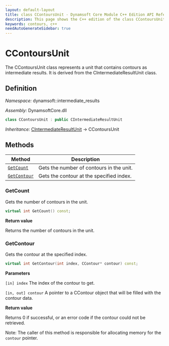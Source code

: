 ```yaml
---
layout: default-layout
title: class CContoursUnit - Dynamsoft Core Module C++ Edition API Reference
description: This page shows the C++ edition of the class CContoursUnit in Dynamsoft Core Module.
keywords: contours, c++
needAutoGenerateSidebar: true
---
```


# CContoursUnit

The CContoursUnit class represents a unit that contains contours as intermediate results. It is derived from the CIntermediateResultUnit class.

## Definition

*Namespace:* dynamsoft::intermediate_results

*Assembly:* DynamsoftCore.dll

```cpp
class CContoursUnit : public CIntermediateResultUnit
```

*Inheritance:* [CIntermediateResultUnit](intermediate-result-unit.md) -> CContoursUnit

## Methods

| Method                    | Description |
|---------------------------|---------------------------------------------|
| [`GetCount`](#getcount)   | Gets the number of contours in the unit.    |
| [`GetContour`](#getcontour) | Gets the contour at the specified index.  |

### GetCount

Gets the number of contours in the unit.

```cpp
virtual int GetCount() const;
```

**Return value**

Returns the number of contours in the unit.

### GetContour

Gets the contour at the specified index.

```cpp
virtual int GetContour(int index, CContour* contour) const;
```

**Parameters**

`[in] index` The index of the contour to get.

`[in, out] contour` A pointer to a CContour object that will be filled with the contour data.

**Return value**

Returns 0 if successful, or an error code if the contour could not be retrieved.

Note: The caller of this method is responsible for allocating memory for the `contour` pointer.
